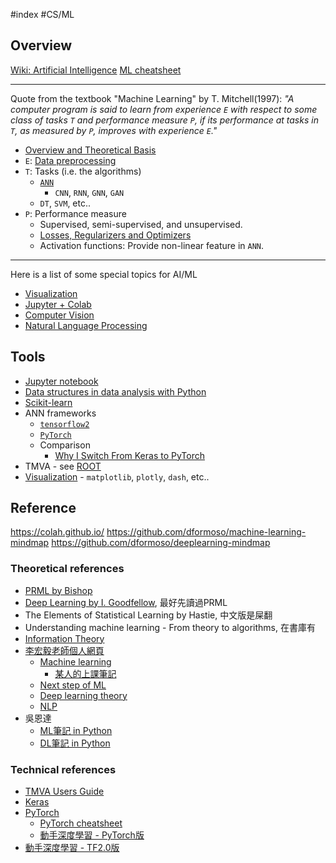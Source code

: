 #index #CS/ML

## Overview
    
[Wiki: Artificial Intelligence](https://en.wikipedia.org/wiki/Artificial_intelligence)
[ML cheatsheet](https://ml-cheatsheet.readthedocs.io/en/latest/)

----

Quote from the textbook "Machine Learning" by T. Mitchell(1997): *"A computer program is said to learn from experience `E` with respect to some class of tasks `T` and performance measure `P`, if its performance at tasks in `T`, as measured by `P`, improves with experience `E`."*

* [Overview and Theoretical Basis](mweblib://15860793181322)
* `E`: [Data preprocessing](mweblib://15714761657948)
* `T`: Tasks (i.e. the algorithms)
   * [`ANN`](mweblib://15875722324692)
        * `CNN`, `RNN`, `GNN`, `GAN`
    * `DT`, `SVM`, etc..
* `P`: Performance measure
    * Supervised, semi-supervised, and unsupervised.
    * [Losses, Regularizers and Optimizers](mweblib://15833401735857)
    * Activation functions: Provide non-linear feature in `ANN`.

----

Here is a list of some special topics for AI/ML

* [Visualization](mweblib://15995359168943)
* [Jupyter + Colab](mweblib://15799246779952)
* [Computer Vision](mweblib://15993084318238)
* [Natural Language Processing](mweblib://15993080297436)
        
## Tools

* [Jupyter notebook](mweblib://15799246779952)
* [Data structures in data analysis with Python](mweblib://15990269838267)
* [Scikit-learn](mweblib://15835468465195)
* ANN frameworks
    * [`tensorflow2`](mweblib://15799504530512)
    * [`PyTorch`](mweblib://15935263870509)
    * Comparison
        * [Why I Switch From Keras to PyTorch](https://medium.com/swlh/why-i-switch-from-keras-to-pytorch-e48922f5846)
* TMVA - see [ROOT](mweblib://15799335514192)
* [Visualization](mweblib://15995359168943) - `matplotlib`, `plotly`, `dash`, etc..

## Reference

https://colah.github.io/
https://github.com/dformoso/machine-learning-mindmap
https://github.com/dformoso/deeplearning-mindmap

### Theoretical references

* [PRML by Bishop](https://github.com/it-ebooks/it-ebooks-2017-04to06/blob/master/%E6%A8%A1%E5%BC%8F%E8%AF%86%E5%88%AB%E4%B8%8E%E6%9C%BA%E5%99%A8%E5%AD%A6%E4%B9%A0%E4%B8%AD%E6%96%87%E7%89%88%EF%BC%88%E9%A9%AC%E6%98%A5%E9%B9%8F%EF%BC%89.pdf)
* [Deep Learning by I. Goodfellow](https://github.com/exacity/deeplearningbook-chinese), 最好先讀過PRML
* The Elements of Statistical Learning by Hastie, 中文版是屎翻
* Understanding machine learning - From theory to algorithms, 在書庫有
* [Information Theory](mweblib://15826965427558)
* [李宏毅老師個人網頁](http://speech.ee.ntu.edu.tw/~tlkagk/index.html)
    * [Machine learning](http://speech.ee.ntu.edu.tw/~tlkagk/courses_ML20.html)
        * [某人的上課筆記](https://hackmd.io/@shaoeChen/B1CoXxvmm/)
    * [Next step of ML](https://www.youtube.com/watch?v=XnyM3-xtxHs&list=PLJV_el3uVTsOK_ZK5L0Iv_EQoL1JefRL4)
    * [Deep learning theory](http://speech.ee.ntu.edu.tw/~tlkagk/courses_MLDS18.html)
    * [NLP](http://speech.ee.ntu.edu.tw/~tlkagk/courses_DLHLP20.html)
* 吳恩達
    * [ML筆記 in Python](https://github.com/fengdu78/Coursera-ML-AndrewNg-Notes)
    * [DL筆記 in Python](https://github.com/fengdu78/deeplearning_ai_books)

### Technical references

* [TMVA Users Guide](https://github.com/root-project/root/blob/master/documentation/tmva/UsersGuide/TMVAUsersGuide.pdf)
* [Keras](https://keras.io/)
* [PyTorch](https://pytorch.org/docs/stable/)
    * [PyTorch cheatsheet](https://hackmd.io/@rh0jTfFDTO6SteMDq91tgg/HkDRHKLrU)
    * [動手深度學習 - PyTorch版](https://tangshusen.me/Dive-into-DL-PyTorch/)
* [動手深度學習 - TF2.0版](https://trickygo.github.io/Dive-into-DL-TensorFlow2.0/)